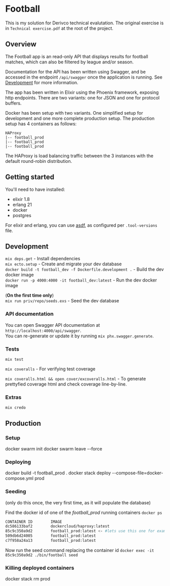 # Football

This is my solution for Derivco technical evalutation. The original exercise is in `Technical exercise.pdf` at the root of the project.

## Overview

The Football app is an read-only API that displays results for football matches, which can also be filtered by league and/or season.

Documentation for the API has been written using Swagger, and be accessed in the endpoint `/api/swagger` once the application is running. See [Development](#development) for more information.

The app has been written in Elixir using the Phoenix framework, exposing http endpoints. There are two variants: one for JSON and one for protocol buffers.

Docker has been setup with two variants. One simplified setup for development and one more complete production setup. The production setup has 4 containers as follows:

```
HAProxy
|-- football_prod
|-- football_prod
|-- football_prod
```

The HAProxy is load balancing traffic between the 3 instances with the default round-robin distribution.

## Getting started

You'll need to have installed:

- elixir 1.8
- erlang 21
- docker
- postgres

For elixir and erlang, you can use [asdf](https://github.com/asdf-vm/asdf), as configured per `.tool-versions` file.

## Development

`mix deps.get` - Install dependencies  
`mix ecto.setup` - Create and migrate your dev database  
`docker build -t football_dev -f Dockerfile.development .` - Build the dev docker image  
`docker run -p 4000:4000 -it football_dev:latest` - Run the dev docker image  

(__On the first time only__)  
`mix run priv/repo/seeds.exs` - Seed the dev database

### API documentation

You can open Swagger API documentation at `http://localhost:4000/api/swagger`.  
You can re-generate or update it by running `mix phx.swagger.generate`.  

### Tests

`mix test`

`mix coveralls` - For verifying test coverage

`mix coveralls.html && open cover/excoveralls.html` - To generate prettyfied coverage html and check coverage line-by-line.

### Extras

`mix credo`

## Production

### Setup
docker swarm init
docker swarm leave --force

### Deploying
docker build -t football_prod .
docker stack deploy --compose-file=docker-compose.yml prod

### Seeding
(only do this once, the very first time, as it will populate the database)

Find the docker id of one of the *football_prod* running containers 
`docker ps`


```bash
CONTAINER ID        IMAGE                        
dc586133baf2        dockercloud/haproxy:latest   
85c9c350a9d2        football_prod:latest <- #lets use this one for example
509db6d24005        football_prod:latest      
c7f958a24a13        football_prod:latest         
```

Now run the seed command replacing the container id
`docker exec -it 85c9c350a9d2 ./bin/football seed`

### Killing deployed containers
docker stack rm prod

